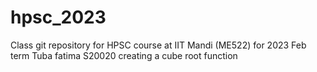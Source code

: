 # hpsc_2023
Class git repository for HPSC course at IIT Mandi (ME522) for 2023 Feb term
Tuba fatima S20020
creating a cube root function
